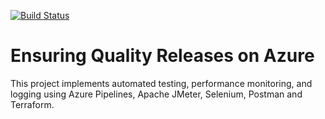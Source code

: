 [![Build Status](https://dev.azure.com/MudathirLawal/QualityReleases/_apis/build/status/mudathirlawal.ensuring-quality-releases-on-azure?branchName=ops)](https://dev.azure.com/MudathirLawal/QualityReleases/_build/latest?definitionId=1&branchName=ops)

# Ensuring Quality Releases on Azure
This project implements automated testing, performance monitoring, and logging using Azure Pipelines, Apache JMeter, Selenium, Postman and Terraform.

